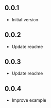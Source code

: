 ## 0.0.1

* Initial version

## 0.0.2

* Update readme

## 0.0.3

* Update readme

## 0.0.4

* Improve example
